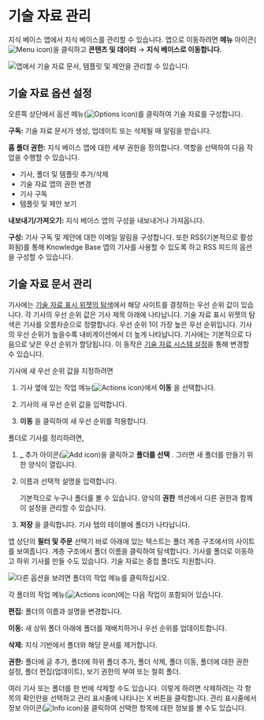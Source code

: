 # 기술 자료 관리

지식 베이스 앱에서 지식 베이스를 관리할 수 있습니다. 앱으로 이동하려면 **메뉴** 아이콘(![Menu icon](../../images/icon-menu.png))을 클릭하고 **콘텐츠 및 데이터** &rarr; **지식 베이스로 이동합니다.**

![앱에서 기술 자료 문서, 템플릿 및 제안을 관리할 수 있습니다.](./managing-the-knowledge-base/images/01.png)

## 기술 자료 옵션 설정

   오른쪽 상단에서 옵션 메뉴(![Options icon](../../images/icon-options.png))를 클릭하여 기술 자료를 구성합니다.

**구독:** 기술 자료 문서가 생성, 업데이트 또는 삭제될 때 알림을 받습니다.

**홈 폴더 권한:** 지식 베이스 앱에 대한 세부 권한을 정의합니다. 역할을 선택하여 다음 작업을 수행할 수 있습니다.

* 기사, 폴더 및 템플릿 추가/삭제
* 기술 자료 앱의 권한 변경
* 기사 구독
* 템플릿 및 제안 보기

**내보내기/가져오기:** 지식 베이스 앱의 구성을 내보내거나 가져옵니다.

**구성:** 기사 구독 및 제안에 대한 이메일 알림을 구성합니다. 또한 RSS(기본적으로 활성화됨)를 통해 Knowledge Base 앱의 기사를 사용할 수 있도록 하고 RSS 피드의 옵션을 구성할 수 있습니다.

## 기술 자료 문서 관리

기사에는 [기술 자료 표시 위젯의 탐색](knowledge-base-display-widget.md)에서 해당 사이트를 결정하는 우선 순위 값이 있습니다. 각 기사의 우선 순위 값은 기사 제목 아래에 나타납니다. 기술 자료 표시 위젯의 탐색은 기사를 오름차순으로 정렬합니다. 우선 순위 1이 가장 높은 우선 순위입니다. 기사의 우선 순위가 높을수록 내비게이션에서 더 높게 나타납니다. 기사에는 기본적으로 다음으로 낮은 우선 순위가 할당됩니다. 이 동작은 [기술 자료 시스템 설정](knowledge-base-system-settings.md)을 통해 변경할 수 있습니다.

기사에 새 우선 순위 값을 지정하려면

1. 기사 옆에 있는 작업 메뉴(![Actions icon](../../images/icon-actions.png))에서 **이동** 을 선택합니다.

1. 기사의 새 우선 순위 값을 입력합니다.

1. **이동** 을 클릭하여 새 우선 순위를 적용합니다.

폴더로 기사를 정리하려면,

1. **_** 추가 아이콘(![Add icon](../../images/icon-add.png))을 클릭하고 **폴더를 선택** . 그러면 새 폴더를 만들기 위한 양식이 열립니다.

1. 이름과 선택적 설명을 입력합니다.

   기본적으로 누구나 폴더를 볼 수 있습니다. 양식의 **권한** 섹션에서 다른 권한과 함께 이 설정을 관리할 수 있습니다.

1. **저장** 을 클릭합니다. 기사 탭의 테이블에 폴더가 나타납니다.

앱 상단의 **필터 및 주문** 선택기 바로 아래에 있는 텍스트는 폴더 계층 구조에서의 사이트를 보여줍니다. 계층 구조에서 폴더 이름을 클릭하여 탐색합니다. 기사를 폴더로 이동하고 하위 기사를 만들 수도 있습니다. 기술 자료는 중첩 폴더도 지원합니다.

![다른 옵션을 보려면 폴더의 작업 메뉴를 클릭하십시오.](./managing-the-knowledge-base/images/03.png)

각 폴더의 작업 메뉴(![Actions icon](../../images/icon-actions.png))에는 다음 작업이 포함되어 있습니다.

**편집:** 폴더의 이름과 설명을 변경합니다.

**이동:** 새 상위 폴더 아래에 폴더를 재배치하거나 우선 순위를 업데이트합니다.

**삭제:** 지식 기반에서 폴더와 해당 문서를 제거합니다.

**권한:** 폴더에 글 추가, 폴더에 하위 폴더 추가, 폴더 삭제, 폴더 이동, 폴더에 대한 권한 설정, 폴더 편집(업데이트), 보기 권한의 부여 또는 철회 폴더.

여러 기사 또는 폴더를 한 번에 삭제할 수도 있습니다. 이렇게 하려면 삭제하려는 각 항목의 확인란을 선택하고 관리 표시줄에 나타나는 X 버튼을 클릭합니다. 관리 표시줄에서 정보 아이콘(![Info icon](../../images/icon-information.png))을 클릭하여 선택한 항목에 대한 정보를 볼 수도 있습니다.
